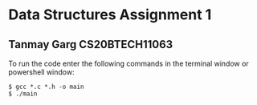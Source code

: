 # Data Structures Assignment 1
## Tanmay Garg CS20BTECH11063

To run the code enter the following commands in the terminal window or powershell window:
```
$ gcc *.c *.h -o main
$ ./main

```

